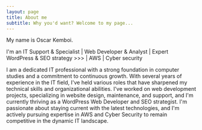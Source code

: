 ```yaml
---
layout: page
title: About me
subtitle: Why you'd want? Welcome to my page...
---
```


My name is Oscar Kemboi. 

I'm an IT Support & Specialist | Web Developer & Analyst | Expert WordPress & SEO strategy >>> | AWS | Cyber security

I am a dedicated IT professional with a strong foundation in computer studies and a commitment to continuous growth. With several years of experience in the IT field, I've held various roles that have sharpened my technical skills and organizational abilities. I've worked on web development projects, specializing in website design, maintenance, and support, and I'm currently thriving as a WordPress Web Developer and SEO strategist. I'm passionate about staying current with the latest technologies, and I'm actively pursuing expertise in AWS and Cyber Security to remain competitive in the dynamic IT landscape.
